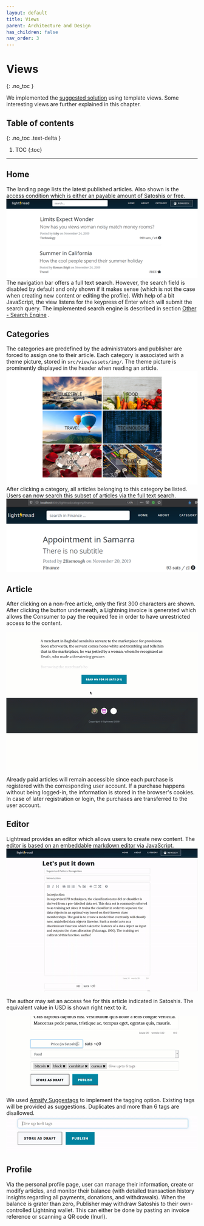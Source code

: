 ```yaml
---
layout: default
title: Views
parent: Architecture and Design
has_children: false
nav_order: 3
---
```


# Views
{: .no_toc }

We implemented the [suggested solution](https://github.com/webengfhnw/WE-CRM#stage-9-template-view-pattern-and-xss) using template views. Some interesting views are further explained in this chapter.


## Table of contents
{: .no_toc .text-delta }

1. TOC
{:toc}

---


## Home
The landing page lists the latest published articles. Also shown is the access condition which is either an payable amount of Satoshis or free.  
![xxxxxxxx](resources/view_home.png)
The navigation bar offers a full text search. However, the search field is disabled by default and only shown if it makes sense (which is not the case when creating new content or editing the profile).
With help of a bit JavaScript, the view listens for the keypress of Enter which will submit the search query. The implemented search engine is described in section [Other - Search Engine](doc_30_40_design_other.html#search-engine) .




## Categories
The categories are predefined by the administrators and publisher are forced to assign one to their article. Each category is associated with a theme picture, stored in `src/view/assets/img/`. The theme picture is prominently displayed in the header when reading an article.
![xxxxxxxx](resources/view_categories.png)
After clicking a category, all articles belonging to this category be listed. Users can now search this subset of articles via the full text search.
![xxxxxxxx](resources/view_categories_click.png)




## Article
After clicking on a non-free article, only the first 300 characters are shown. After clicking the button underneath, a Lightning invoice is generated which allows the Consumer to pay the required fee in order to have unrestricted access to the content.

![xxxxxxxx](resources/view_post_topay.gif)

Already paid articles will remain accessible since each purchase is registered with the corresponding user account. If a purchase happens without being logged-in, the information is stored in the browser's cookies. In case of later registration or login, the purchases are transferred to the user account.




## Editor
Lightread provides an editor which allows users to create new content. The editor is based on an embeddable [markdown editor](https://summernote.org/) via JavaScript.
![Editor View](resources/view_editor.gif)

The author may set an access fee for this article indicated in Satoshis. The equivalent value in USD is shown right next to it.

![xxxxxxxx](resources/view_pricetrans.gif)



We used [Amsify Suggestags](https://github.com/amsify42/jquery.amsify.suggestags) to implement the tagging option. Existing tags will be provided as suggestions. Duplicates and more than 6 tags are disallowed.
![Tagging](resources/view_tagging.gif)




## Profile
Via the personal profile page, user can manage their information, create or modify articles, and monitor their balance (with detailed transaction history insights regarding all payments, donations, and withdrawals). When the balance is grater than zero, Publisher may withdraw Satoshis to their own-controlled Lightning wallet. This can either be done by pasting an invoice reference or scanning a QR code (lnurl).
